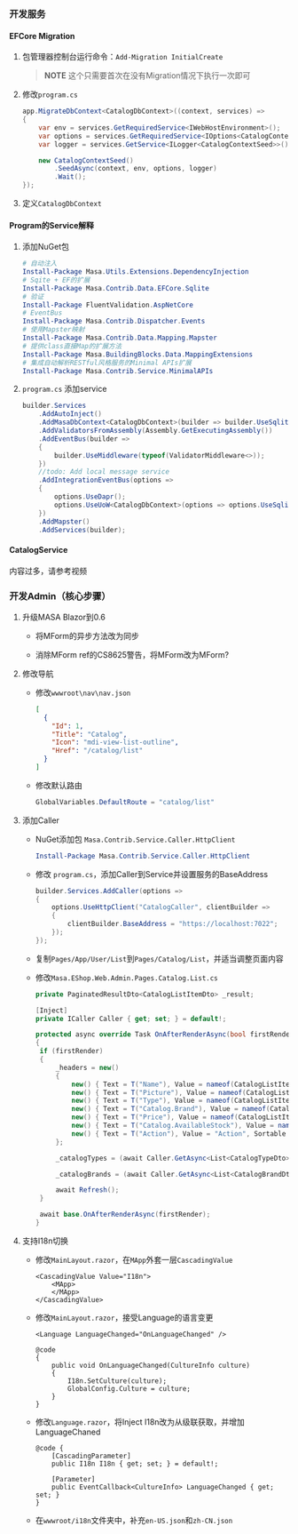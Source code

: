 ### 开发服务

#### EFCore Migration

1. 包管理器控制台运行命令：`Add-Migration InitialCreate`
   
   > **NOTE** 这个只需要首次在没有Migration情况下执行一次即可

2. 修改`program.cs`
   
   ```csharp
   app.MigrateDbContext<CatalogDbContext>((context, services) =>
   {
       var env = services.GetRequiredService<IWebHostEnvironment>();
       var options = services.GetRequiredService<IOptions<CatalogContextSeedOptions>>();
       var logger = services.GetService<ILogger<CatalogContextSeed>>()!;
   
       new CatalogContextSeed()
           .SeedAsync(context, env, options, logger)
           .Wait();
   });
   ```

3. 定义`CatalogDbContext`

#### Program的Service解释

1. 添加NuGet包
   
   ```powershell
   # 自动注入
   Install-Package Masa.Utils.Extensions.DependencyInjection
   # Sqite + EF的扩展
   Install-Package Masa.Contrib.Data.EFCore.Sqlite
   # 验证
   Install-Package FluentValidation.AspNetCore
   # EventBus
   Install-Package Masa.Contrib.Dispatcher.Events
   # 使用Mapster映射
   Install-Package Masa.Contrib.Data.Mapping.Mapster
   # 提供class直接Map的扩展方法
   Install-Package Masa.BuildingBlocks.Data.MappingExtensions
   # 集成自动解析RESTful风格服务的Minimal APIs扩展
   Install-Package Masa.Contrib.Service.MinimalAPIs
   ```

2. `program.cs` 添加service
   
   ```csharp
   builder.Services
       .AddAutoInject()
       .AddMasaDbContext<CatalogDbContext>(builder => builder.UseSqlite())
       .AddValidatorsFromAssembly(Assembly.GetExecutingAssembly())
       .AddEventBus(builder =>
       {
           builder.UseMiddleware(typeof(ValidatorMiddleware<>));
       })
       //todo: Add local message service
       .AddIntegrationEventBus(options =>
       {
           options.UseDapr();
           options.UseUoW<CatalogDbContext>(options => options.UseSqlite());
       })
       .AddMapster()
       .AddServices(builder);
   ```

#### CatalogService

内容过多，请参考视频

### 开发Admin（核心步骤）

1. 升级MASA Blazor到0.6
   
   * 将MForm的异步方法改为同步
   
   * 消除MForm ref的CS8625警告，将MForm改为MForm?

2. 修改导航
   
   * 修改`wwwroot\nav\nav.json`
     
     ```json
     [
       {
         "Id": 1,
         "Title": "Catalog",
         "Icon": "mdi-view-list-outline",
         "Href": "/catalog/list"
       }
     ]
     ```
   
   * 修改默认路由
     
     ```csharp
     GlobalVariables.DefaultRoute = "catalog/list"
     ```

3. 添加Caller
   
   * NuGet添加包 `Masa.Contrib.Service.Caller.HttpClient`
     
     ```powershell
     Install-Package Masa.Contrib.Service.Caller.HttpClient
     ```
   
   * 修改 `program.cs`，添加Caller到Service并设置服务的BaseAddress
     
     ```csharp
     builder.Services.AddCaller(options =>
     {
         options.UseHttpClient("CatalogCaller", clientBuilder =>
         {
             clientBuilder.BaseAddress = "https://localhost:7022";
         });
     });
     ```
   
   * 复制`Pages/App/User/List`到`Pages/Catalog/List`，并适当调整页面内容
   
   * 修改`Masa.EShop.Web.Admin.Pages.Catalog.List.cs`
     
     ```csharp
     private PaginatedResultDto<CatalogListItemDto> _result;
     
     [Inject]
     private ICaller Caller { get; set; } = default!;
     
     protected async override Task OnAfterRenderAsync(bool firstRender)
     {
      if (firstRender)
      {
          _headers = new()
          {
              new() { Text = T("Name"), Value = nameof(CatalogListItemViewModel.Name) },
              new() { Text = T("Picture"), Value = nameof(CatalogListItemViewModel.PictureFileName) },
              new() { Text = T("Type"), Value = nameof(CatalogListItemViewModel.CatalogTypeName) },
              new() { Text = T("Catalog.Brand"), Value = nameof(CatalogListItemViewModel.CatalogBrandName) },
              new() { Text = T("Price"), Value = nameof(CatalogListItemViewModel.Price) },
              new() { Text = T("Catalog.AvailableStock"), Value = nameof(CatalogListItemViewModel.AvailableStock) },
              new() { Text = T("Action"), Value = "Action", Sortable = false }
          };
     
          _catalogTypes = (await Caller.GetAsync<List<CatalogTypeDto>>("/api/v1/catalogs/Types"))!;
     
          _catalogBrands = (await Caller.GetAsync<List<CatalogBrandDto>>("/api/v1/catalogs/Brands"))!;
     
          await Refresh();
      }
     
      await base.OnAfterRenderAsync(firstRender);
     }
     ```

4. 支持I18n切换
   
   * 修改`MainLayout.razor`，在`MApp`外套一层`CascadingValue`
     
     ```razor
     <CascadingValue Value="I18n">
         <MApp>
         </MApp>
     </CascadingValue>
     ```
   
   * 修改`MainLayout.razor`，接受Language的语言变更
     
     ```razor
     <Language LanguageChanged="OnLanguageChanged" />
     
     @code
     {
         public void OnLanguageChanged(CultureInfo culture)
         {
             I18n.SetCulture(culture);
             GlobalConfig.Culture = culture;
         }
     }
     ```
   
   * 修改`Language.razor`，将Inject I18n改为从级联获取，并增加LanguageChaned
     
     ```razor
     @code {
         [CascadingParameter]
         public I18n I18n { get; set; } = default!;
     
         [Parameter]
         public EventCallback<CultureInfo> LanguageChanged { get; set; }
     }
     ```
   
   * 在`wwwroot/i18n`文件夹中，补充`en-US.json`和`zh-CN.json`

